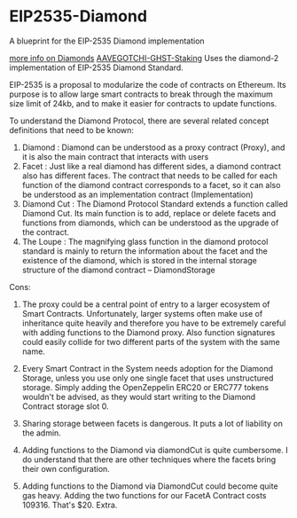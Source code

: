 # EIP2535-Diamond
A blueprint for the EIP-2535 Diamond implementation

[more info on Diamonds](https://ethereum-blockchain-developer.com/110-upgrade-smart-contracts/11-eip-2535-diamond-standard/)
[AAVEGOTCHI-GHST-Staking](https://github.com/aavegotchi/ghst-staking) Uses the diamond-2 implementation of EIP-2535 Diamond Standard.

EIP-2535 is a proposal to modularize the code of contracts on Ethereum. Its purpose is to allow large smart contracts to break through the maximum size limit of 24kb, and to make it easier for contracts to update functions.

To understand the Diamond Protocol, there are several related concept definitions that need to be known:

1. Diamond : Diamond can be understood as a proxy contract (Proxy), and it is also the main contract that interacts with users
2. Facet : Just like a real diamond has different sides, a diamond contract also has different faces. The contract that needs to be called for each function of the diamond contract corresponds to a facet, so it can also be understood as an implementation contract (Implementation)
3. Diamond Cut : The Diamond Protocol Standard extends a function called Diamond Cut. Its main function is to add, replace or delete facets and functions from diamonds, which can be understood as the upgrade of the contract.
4. The Loupe : The magnifying glass function in the diamond protocol standard is mainly to return the information about the facet and the existence of the diamond, which is stored in the internal storage structure of the diamond contract – DiamondStorage

Cons: 

1. The proxy could be a central point of entry to a larger ecosystem of Smart Contracts. Unfortunately, larger systems often make use of inheritance quite heavily and therefore you have to be extremely careful with adding functions to the Diamond proxy. Also function signatures could easily collide for two different parts of the system with the same name.

2. Every Smart Contract in the System needs adoption for the Diamond Storage, unless you use only one single facet that uses unstructured storage. Simply adding the OpenZeppelin ERC20 or ERC777 tokens wouldn't be advised, as they would start writing to the Diamond Contract storage slot 0.

3. Sharing storage between facets is dangerous. It puts a lot of liability on the admin.

4. Adding functions to the Diamond via diamondCut is quite cumbersome. I do understand that there are other techniques where the facets bring their own configuration.

5. Adding functions to the Diamond via DiamondCut could become quite gas heavy. Adding the two functions for our FacetA Contract costs 109316. That's $20. Extra.
